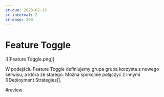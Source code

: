 ```yaml
---
sr-due: 2023-02-13
sr-interval: 2
sr-ease: 200
---
```


# Feature Toggle

![[Feature Toggle.png]]

W podejściu Feature Toggle definiujemy grupa grupa korzysta z nowego serwisu, a która ze starego. Można spokojnie połączyć z innymi [[Deployment Strategies]].

#review 